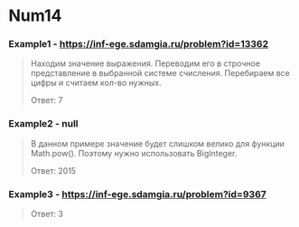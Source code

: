 # Num14
### Example1 - https://inf-ege.sdamgia.ru/problem?id=13362
> Находим значение выражения. Переводим его в строчное представление в выбранной системе счисления. Перебираем все цифры и считаем кол-во нужных.
> 
> Ответ: 7

### Example2 - null
> В данном примере значение будет слишком велико для функции Math.pow(). Поэтому нужно использовать BigInteger.
>
> Ответ: 2015

### Example3 - https://inf-ege.sdamgia.ru/problem?id=9367
> Ответ: 3